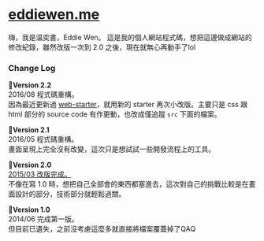 # [eddiewen.me](https://eddiewen.me)

嗨，我是温奕書，Eddie Wen。
這是我的個人網站程式碼，想把這邊做成網站的修改紀錄，雖然改版一次到 2.0 之後，現在就無心再動手了lol

### Change Log

:beer:**Version 2.2**  
2016/08 程式碼重構。  
因為最近更新過 [web-starter](https://github.com/EddieWen-Taiwan/web)，就用新的 starter 再次小改版。主要只是 css 跟 html 部分的 source code 有作更動，也改成僅追蹤 `src` 下面的檔案。

:beer:**Version 2.1**  
2016/05 程式碼重構。  
畫面呈現上完全沒有改變，這次只是想試試一些開發流程上的工具。

:beer:**Version 2.0**  
[2015/03 改版完成。](https://www.facebook.com/Eddie.Wen.tw/posts/801367433272166)  
不像在寫 1.0 時，想把自己全部會的東西都塞進去，這次對自己的挑戰比較是在畫面設計的部分，技術部分就輕鬆過關。

:beer:**Version 1.0**  
2014/06 完成第一版。  
但目前已遺失，之前沒考慮這麼多就直接將檔案覆蓋掉了QAQ
